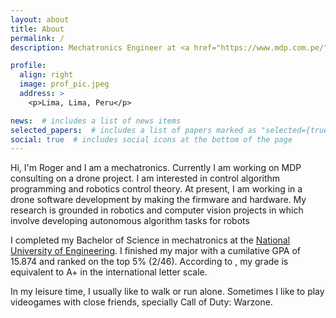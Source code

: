 ```yaml
---
layout: about
title: About
permalink: /
description: Mechatronics Engineer at <a href="https://www.mdp.com.pe/">MDP consulting</a>

profile:
  align: right
  image: prof_pic.jpeg
  address: >
    <p>Lima, Lima, Peru</p>

news:  # includes a list of news items
selected_papers:  # includes a list of papers marked as "selected={true}"
social: true  # includes social icons at the bottom of the page
---
```


Hi, I'm Roger and I am a mechatronics. Currently I am working on MDP consulting on a drone project. I am interested in control algorithm programming and robotics control theory. At present, I am working in a drone software development by making the firmware and hardware. My research is grounded in robotics and computer vision projects in which involve developing autonomous algorithm tasks for robots

I completed my Bachelor of Science in mechatronics at the [National University of Engineering](https://www.uni.edu.pe/). I finished my major with a cumilative GPA of 15.874 and ranked on the top 5% (2/46). According to , my grade is equivalent to A+ in the international letter scale.

In my leisure time, I usually like to walk or run alone. Sometimes I like to play videogames with close friends, specially Call of Duty: Warzone. 
